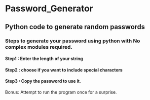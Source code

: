 # Password_Generator
<h2>Python code to generate random passwords</h2>
<h3>Steps to generate your password using python with No complex modules required.</h3>
<h4>Step1 : Enter the length of your string</h4>
<h4>Step2 : choose if you want to include special characters</h4>
<h4>Step3 : Copy the password to use it.</h4>
Bonus: Attempt to run the program once for a surprise.
